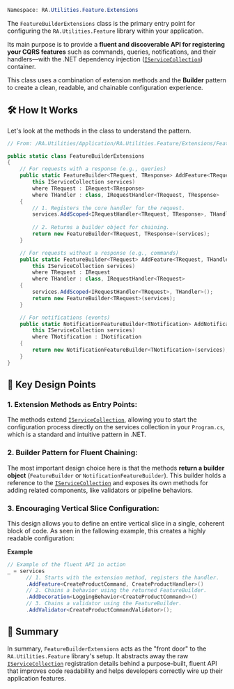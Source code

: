 ```powershell
Namespace: RA.Utilities.Feature.Extensions
```

The `FeatureBuilderExtensions` class is the primary entry point for configuring the `RA.Utilities.Feature` library within your application.

Its main purpose is to provide a **fluent and discoverable API for registering your CQRS features** such as commands, queries, notifications, and their handlers—with the .NET dependency injection ([`IServiceCollection`](https://learn.microsoft.com/en-us/dotnet/api/microsoft.extensions.dependencyinjection.iservicecollection)) container.

This class uses a combination of extension methods and the **Builder** pattern to create a clean, readable, and chainable configuration experience.

## 🛠️ How It Works
Let's look at the methods in the class to understand the pattern.


```csharp showLineNumbers
// From: /RA.Utilities/Application/RA.Utilities.Feature/Extensions/FeatureBuilderExtensions.cs

public static class FeatureBuilderExtensions
{
    // For requests with a response (e.g., queries)
    public static FeatureBuilder<TRequest, TResponse> AddFeature<TRequest, TResponse, THandler>(
        this IServiceCollection services)
        where TRequest : IRequest<TResponse>
        where THandler : class, IRequestHandler<TRequest, TResponse>
    {
        // 1. Registers the core handler for the request.
        services.AddScoped<IRequestHandler<TRequest, TResponse>, THandler>();
        
        // 2. Returns a builder object for chaining.
        return new FeatureBuilder<TRequest, TResponse>(services);
    }

    // For requests without a response (e.g., commands)
    public static FeatureBuilder<TRequest> AddFeature<TRequest, THandler>(
        this IServiceCollection services)
        where TRequest : IRequest
        where THandler : class, IRequestHandler<TRequest>
    {
        services.AddScoped<IRequestHandler<TRequest>, THandler>();
        return new FeatureBuilder<TRequest>(services);
    }

    // For notifications (events)
    public static NotificationFeatureBuilder<TNotification> AddNotification<TNotification>(
        this IServiceCollection services)
        where TNotification : INotification
    {
        return new NotificationFeatureBuilder<TNotification>(services);
    }
}
```

## 🔑 Key Design Points
### 1. Extension Methods as Entry Points:
The methods extend [`IServiceCollection`](https://learn.microsoft.com/en-us/dotnet/api/microsoft.extensions.dependencyinjection.iservicecollection), allowing you to start the configuration process directly on the services collection in your `Program.cs`, which is a standard and intuitive pattern in .NET.

### 2. Builder Pattern for Fluent Chaining:
The most important design choice here is that the methods **return a builder object** (`FeatureBuilder` or `NotificationFeatureBuilder`).
This builder holds a reference to the [`IServiceCollection`](https://learn.microsoft.com/en-us/dotnet/api/microsoft.extensions.dependencyinjection.iservicecollection) and exposes its own methods for adding related components, like validators or pipeline behaviors.

### 3. Encouraging Vertical Slice Configuration:
This design allows you to define an entire vertical slice in a single, coherent block of code. As seen in the fallowing example, this creates a highly readable configuration:

**Example**
```csharp showLineNumbers
// Example of the fluent API in action
_ = services
      // 1. Starts with the extension method, registers the handler.
      .AddFeature<CreateProductCommand, CreateProductHandler>() 
      // 2. Chains a behavior using the returned FeatureBuilder.
      .AddDecoration<LoggingBehavior<CreateProductCommand>>()   
      // 3. Chains a validator using the FeatureBuilder.
      .AddValidator<CreateProductCommandValidator>();
```

## 🧠 Summary
In summary, `FeatureBuilderExtensions` acts as the "front door" to the `RA.Utilities.Feature` library's setup.
It abstracts away the raw [`IServiceCollection`](https://learn.microsoft.com/en-us/dotnet/api/microsoft.extensions.dependencyinjection.iservicecollection) registration details behind a purpose-built, fluent API that improves code readability and helps developers correctly wire up their application features.
